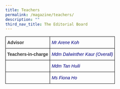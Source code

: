 ```yaml
---
title: Teachers
permalink: /magazine/teachers/
description: ""
third_nav_title: The Editorial Board
---
```

<style type="text/css">
.tg  {border-collapse:collapse;border-spacing:0;}
.tg td{border-color:black;border-style:solid;border-width:1px;font-family:Arial, sans-serif;font-size:14px;
  overflow:hidden;padding:10px 5px;word-break:normal;}
.tg th{border-color:black;border-style:solid;border-width:1px;font-family:Arial, sans-serif;font-size:14px;
  font-weight:normal;overflow:hidden;padding:10px 5px;word-break:normal;}
.tg .tg-cly1{text-align:left;vertical-align:middle}
.tg .tg-osjb{color:#333;font-weight:bold;text-align:left;vertical-align:top}
.tg .tg-uvms{color:#000080;font-style:italic;text-align:left;vertical-align:top}
</style>
<table class="tg">
<thead>
  <tr>
    <th class="tg-osjb">Advisor</th>
    <th class="tg-uvms"> Mr Arene Koh </th>
  </tr>
</thead>
<tbody>
  <tr>
    <td class="tg-osjb">Teachers-in-charge</td>
    <td class="tg-uvms"> Mdm Dalwinther Kaur  (Overall)</td>
  </tr>
  <tr>
    <td class="tg-cly1"></td>
    <td class="tg-uvms"> Mdm Tan Huili</td>
  </tr>
  <tr>
    <td class="tg-cly1"></td>
    <td class="tg-uvms"> Ms Fiona Ho</td>
  </tr>
</tbody>
</table>